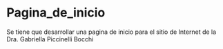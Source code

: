 # Pagina_de_inicio
Se tiene que desarrollar una pagina de inicio para el sitio de Internet de la Dra. Gabriella Piccinelli Bocchi
